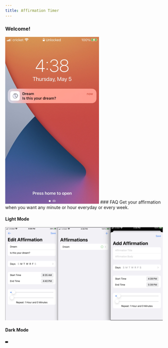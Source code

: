 ```yaml
---
title: Affirmation Timer
---
```


### Welcome!
<img src="/assets/affirmation_timer_notification_low.jpeg" alt="drawing" width="300"/>
### FAQ
Get your affirmation when you want any minute or hour everyday or every week. 

#### Light Mode

<img src="/assets/affirmations_light.png" width="900"/> 

#### Dark Mode

<img src="/assets/affirmations_dark.jpeg" width="9  00"/> 
